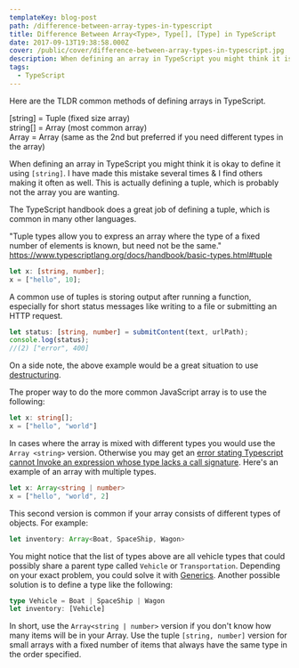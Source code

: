 ```yaml
---
templateKey: blog-post
path: /difference-between-array-types-in-typescript
title: Difference Between Array<Type>, Type[], [Type] in TypeScript
date: 2017-09-13T19:38:58.000Z
cover: /public/cover/difference-between-array-types-in-typescript.jpg
description: When defining an array in TypeScript you might think it is okay to define it using `[string]`. I have made this mistake several times & I find others making it often as well. This is actually defining a tuple, which is probably not the array you are wanting.
tags:
  - TypeScript
---
```

Here are the TLDR common methods of defining arrays in TypeScript.

[string] = Tuple (fixed size array)  
string[] = Array (most common array)  
Array <string> = Array (same as the 2nd but preferred if you need different types in the array)

When defining an array in TypeScript you might think it is okay to define it using `[string]`. I have made this mistake several times & I find others making it often as well. This is actually defining a tuple, which is probably not the array you are wanting.

The TypeScript handbook does a great job of defining a tuple, which is common in many other languages.

"Tuple types allow you to express an array where the type of a fixed number of elements is known, but need not be the same." https://www.typescriptlang.org/docs/handbook/basic-types.html#tuple

```Typescript
let x: [string, number];
x = ["hello", 10];
```

A common use of tuples is storing output after running a function, especially for short status messages like writing to a file or submitting an HTTP request. 

```Typescript
let status: [string, number] = submitContent(text, urlPath);
console.log(status);
//(2) ["error", 400]
```

On a side note, the above example would be a great situation to use [destructuring](/the-power-of-destructuring-in-javascript/).

The proper way to do the more common JavaScript array is to use the following:

```Typescript
let x: string[];
x = ["hello", "world"]
```

In cases where the array is mixed with different types you would use the `Array <string>` version. Otherwise you may get an [error stating Typescript cannot Invoke an expression whose type lacks a call signature](/typescript-cannot-invoke-an-expression-whose-type-lacks-a-call-signature/). Here's an example of an array with multiple types.

```Typescript
let x: Array<string | number>
x = ["hello", "world", 2]
```

This second version is common if your array consists of different types of objects. For example:

```Typescript
let inventory: Array<Boat, SpaceShip, Wagon> 
```
You might notice that the list of types above are all vehicle types that could possibly share a parent type called `Vehicle` or `Transportation`. Depending on your exact problem, you could solve it with [Generics](https://www.typescriptlang.org/docs/handbook/generics.html).  Another possible solution is to define a type like the following:

```Typescript
type Vehicle = Boat | SpaceShip | Wagon
let inventory: [Vehicle]
```

In short, use the `Array<string | number>` version if you don't know how many items will be in your Array. Use the tuple `[string, number]` version for small arrays with a fixed number of items that always have the same type in the order specified.
